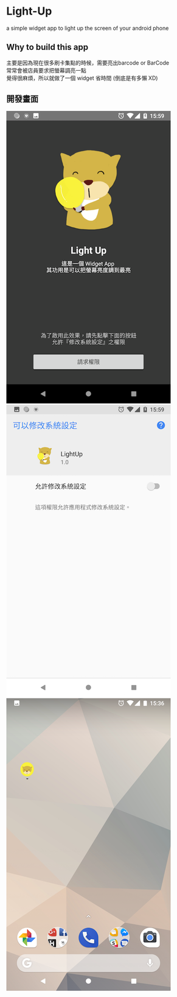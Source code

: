 # Light-Up
a simple widget app to light up the screen of your android phone

## Why to build this app
主要是因為現在很多刷卡集點的時候，需要亮出barcode or BarCode<br/>
常常會被店員要求把螢幕調亮一點<br/>
覺得很麻煩，所以就做了一個 widget 省時間 (倒底是有多懶 XD)

## 開發畫面
![screenshot 1](./screenshot/Screenshot_1.png)
![screenshot 2](./screenshot/Screenshot_2.png)
![screenshot 3](./screenshot/Screenshot_3.png)